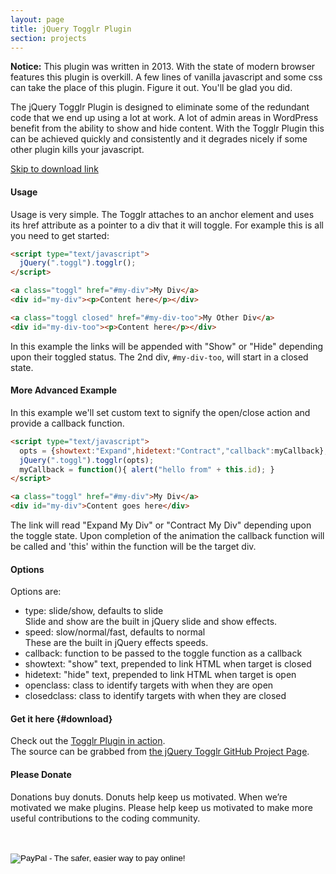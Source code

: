 ```yaml
---
layout: page
title: jQuery Togglr Plugin
section: projects
---
```


<div class="alert warning">
    <b>Notice:</b> This plugin was written in 2013. With the state of modern browser features this plugin is overkill. A few lines of vanilla javascript and some css can take the place of this plugin. Figure it out. You'll be glad you did. 
</div>

The jQuery Togglr Plugin is designed to eliminate some of the redundant code that we end up using a lot at work. A lot of admin areas in WordPress benefit from the ability to show and hide content. With the Togglr Plugin this can be achieved quickly and consistently and it degrades nicely if some other plugin kills your javascript.

<a class="darr" href="#download">Skip to download link</a>

#### Usage

Usage is very simple. The Togglr attaches to an anchor element and uses its href attribute as a pointer to a div that it will toggle. For example this is all you need to get started:

``` html
<script type="text/javascript">
  jQuery(".toggl").togglr();
</script>

<a class="toggl" href="#my-div">My Div</a>
<div id="my-div"><p>Content here</p></div>

<a class="toggl closed" href="#my-div-too">My Other Div</a>
<div id="my-div-too"><p>Content here</p></div>
```

In this example the links will be appended with "Show" or "Hide" depending upon their toggled status. The 2nd div, `#my-div-too`, will start in a closed state.

#### More Advanced Example

In this example we'll set custom text to signify the open/close action and provide a callback function.

``` html
<script type="text/javascript">
  opts = {showtext:"Expand",hidetext:"Contract","callback":myCallback};
  jQuery(".toggl").togglr(opts);
  myCallback = function(){ alert("hello from" + this.id); }
</script>

<a class="toggl" href="#my-div">My Div</a>
<div id="my-div">Content goes here</div>
```

The link will read "Expand My Div" or "Contract My Div" depending upon the toggle state. Upon completion of the animation the callback function will be called and 'this' within the function will be the target div.

#### Options

Options are:

- type: slide/show, defaults to slide<br />Slide and show are the built in jQuery slide and show effects.
- speed: slow/normal/fast, defaults to normal<br />These are the built in jQuery effects speeds.
- callback: function to be passed to the toggle function as a callback
- showtext: "show" text, prepended to link HTML when target is closed
- hidetext: "hide" text, prepended to link HTML when target is open
- openclass: class to identify targets with when they are open
- closedclass: class to identify targets with when they are closed

#### Get it here {#download}
Check out the <a href="http://top-frog.com/stuff/togglr/" target="_blank" rel="external" rel="noopener">Togglr Plugin in action</a>.<br /> The source can be grabbed from <a href="http://github.com/Gipetto/jquery.togglr.js" target="_blank" rel="external noopener">the jQuery Togglr GitHub Project Page</a>.

#### Please Donate
Donations buy donuts. Donuts help keep us motivated. When we&rsquo;re motivated we make plugins. Please help keep us motivated to make more useful contributions to the coding community.

<div id="paypal">
<form action="https://www.paypal.com/cgi-bin/webscr" method="post">
		<input type="hidden" name="cmd" value="_s-xclick" /><br />
		<input type="hidden" name="hosted_button_id" value="6908957" /><br />
		<input type="image" src="https://www.paypal.com/en_US/i/btn/btn_donateCC_LG.gif" border="0" name="submit" alt="PayPal - The safer, easier way to pay online!" /><br />
		<img alt="" border="0" src="{{ site.baseurl }}/assets/pixel.gif" width="1" height="1" /><br />
	</form>
</div>
